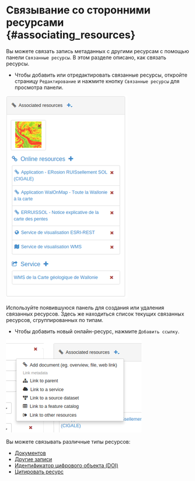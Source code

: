 # Связывание со сторонними ресурсами {#associating_resources}

Вы можете связать запись метаданных с другими ресурсам с помощью панели `Связанные ресурсы`. В этом разделе описано, как связать ресурсы.

- Чтобы добавить или отредактировать связанные ресурсы, откройте страницу `Редактирование` и нажмите кнопку `Связанные ресурсы` для просмотра панели.

![](img/onlinesrc.png)

Используйте появившуюся панель для создания или удаления связанных ресурсов. Здесь же находиться список текущих связанных ресурсов, сгруппированных по типам.

- Чтобы добавить новый онлайн-ресурс, нажмите `Добавить ссылку`.

![](img/addresources.png)

Вы можете связывать различные типы ресурсов:

- [Документов](linking-documents.md)
- [Другие записи](linking-records.md)
- [Идентификатор цифрового объекта (DOI)](doi.md)
- [Цитировать ресурс](cite.md)